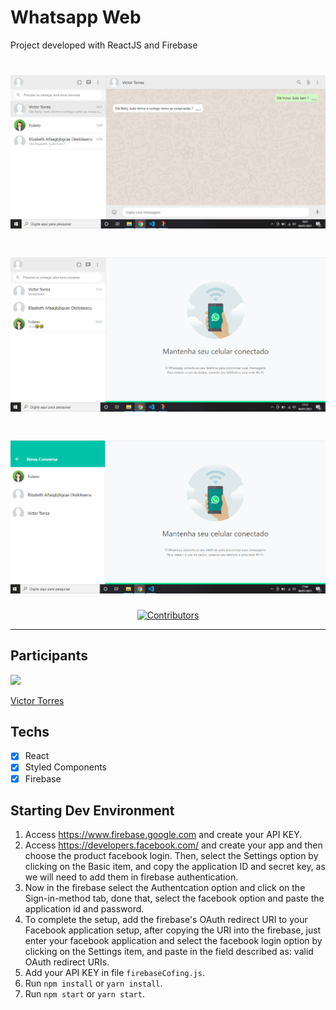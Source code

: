 # Whatsapp Web
Project developed with ReactJS and Firebase

<h1 align="center" >  
  <img src="/readme-assets/Screenshot_1.png" width="600"/>
</h1>
<h1 align="center" >  
  <img src="/readme-assets/Screenshot_2.png" width="600"/>
</h1>
<h1 align="center" >  
  <img src="/readme-assets/Screenshot_3.png" width="600"/>
</h1>

<p align="center">
  <a href="https://github.com/vtorres96/whatsapp-clone/graphs/contributors">
    <img src="https://img.shields.io/github/contributors/rocketseat-content/youtube-clone-twitch-app?color=%236633cc&logoColor=%236633cc&style=flat" alt="Contributors">
  </a>
</p>

<hr>

## Participants

[<img src="https://avatars3.githubusercontent.com/u/40577101?s=460&v=4" width="75px;"/>](https://github.com/vtorres96)

[Victor Torres](https://github.com/vtorres96)

## Techs

- [x] React
- [x] Styled Components
- [x] Firebase

## Starting Dev Environment
1. Access https://www.firebase.google.com and create your API KEY.<br/>
2. Access https://developers.facebook.com/ and create your app and then choose the product facebook login. Then, select the Settings option by clicking on the Basic item, and copy the application ID and secret key, as we will need to add them in firebase authentication.<br/>
3. Now in the firebase select the Authentcation option and click on the Sign-in-method tab, done that, select the facebook option and paste the application id and password. <br/>
4. To complete the setup, add the firebase's OAuth redirect URI to your Facebook application setup, after copying the URI into the firebase, just enter your facebook application and select the facebook login option by clicking on the Settings item, and paste in the field described as: valid OAuth redirect URIs.<br/>
5. Add your API KEY in file `firebaseCofing.js`.<br/>
6. Run `npm install` or `yarn install`.<br/>
7. Run `npm start` or `yarn start`.<br/>
